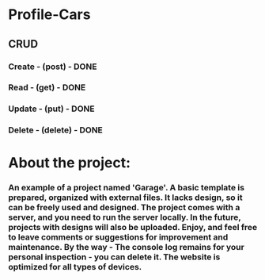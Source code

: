 # Profile-Cars

## CRUD

### Create - (post) - DONE

### Read - (get) - DONE

### Update - (put) - DONE

### Delete - (delete) - DONE


# About the project:

### An example of a project named 'Garage'. A basic template is prepared, organized with external files. It lacks design, so it can be freely used and designed. The project comes with a server, and you need to run the server locally. In the future, projects with designs will also be uploaded. Enjoy, and feel free to leave comments or suggestions for improvement and maintenance. By the way - The console log remains for your personal inspection - you can delete it. The website is optimized for all types of devices.



